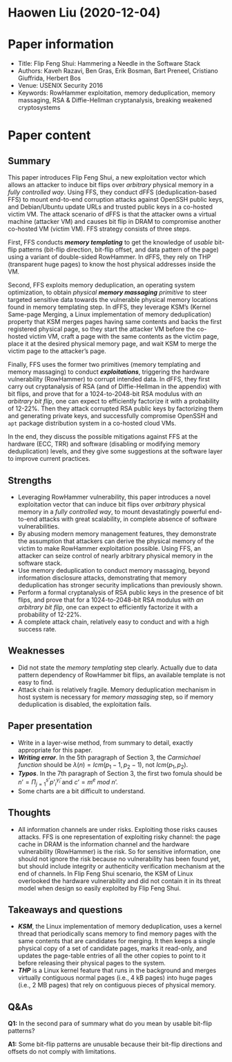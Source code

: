 # Haowen Liu (2020-12-04)

# Paper information
- Title: Flip Feng Shui: Hammering a Needle in the Software Stack
- Authors: Kaveh Razavi, Ben Gras, Erik Bosman, Bart Preneel, Cristiano Giuffrida, Herbert Bos
- Venue: USENIX Security 2016
- Keywords: RowHammer exploitation, memory deduplication, memory massaging, RSA & Diffie-Hellman cryptanalysis, breaking weakened cryptosystems

# Paper content
## Summary
This paper introduces Flip Feng Shui, a new exploitation vector which allows an attacker to induce bit flips over *arbitrary* physical memory in a *fully controlled way*. Using FFS, they conduct dFFS (deduplication-based FFS) to mount end-to-end corruption attacks against OpenSSH public keys, and Debian/Ubuntu update URLs and trusted public keys in a co-hosted victim VM. The attack scenario of dFFS is that the attacker owns a virtual machine (attacker VM) and causes bit flip in DRAM to compromise another co-hosted VM (victim VM). FFS strategy consists of three steps. 

First, FFS conducts ***memory templating*** to get the knowledge of *usable* bit-flip patterns (bit-flip direction, bit-flip offset, and data pattern of the page) using a variant of double-sided RowHammer. In dFFS, they rely on THP (transparent huge pages) to know the host physical addresses inside the VM.

Second, FFS exploits memory deduplication, an operating system optimization, to obtain *physical **memory massaging** primitive* to steer targeted sensitive data towards the vulnerable physical memory locations found in memory templating step. In dFFS, they leverage KSM’s (Kernel Same-page Merging, a Linux implementation of memory deduplication) property that KSM merges pages having same contents and backs the first registered physical page, so they start the attacker VM before the co-hosted victim VM, craft a page with the same contents as the victim page, place it at the desired physical memory page, and wait KSM to merge the victim page to the attacker’s page.

Finally, FFS uses the former two primitives (memory templating and memory massaging) to conduct ***exploitations***, triggering the hardware vulnerability (RowHammer) to corrupt intended data. In dFFS, they first carry out cryptanalysis of RSA (and of Diffie-Hellman in the appendix) with bit flips, and prove that for a 1024​-to-​2048-bit RSA modulus with *an arbitrary bit flip*, one can expect to efficiently factorize it with a probability of 12​-​22%​. Then they attack corrupted RSA public keys by factorizing them and generating private keys, and successfully compromise OpenSSH and `apt` package distribution system in a co-hosted cloud VMs.

In the end, they discuss the possible mitigations against FFS at the hardware (ECC, TRR) and software (disabling or modifying memory deduplication) levels, and they give some suggestions at the software layer to improve current practices.

## Strengths
- Leveraging RowHammer vulnerability, this paper introduces a novel exploitation vector that can induce bit flips over *arbitrary* physical memory in a *fully controlled way*, to mount devastatingly powerful end-to-end attacks with great scalability, in complete absence of software vulnerabilities.
- By abusing modern memory management features, they demonstrate the assumption that attackers can derive the physical memory of the victim to make RowHammer exploitation possible. Using FFS, an attacker can seize control of nearly arbitrary physical memory in the software stack.
- Use memory deduplication to conduct memory massaging, beyond information disclosure attacks, demonstrating that memory deduplication has stronger security implications than previously shown.
- Perform a formal cryptanalysis of RSA public keys in the presence of bit flips, and prove that for a 1024-to-2048-bit RSA modulus with *an arbitrary bit flip*, one can expect to efficiently factorize it with a probability of 12-22%.
- A complete attack chain, relatively easy to conduct and with a high success rate.

## Weaknesses
- Did not state the *memory templating* step clearly. Actually due to data pattern dependency of RowHammer bit flips, an available template is not easy to find.
- Attack chain is relatively fragile. Memory deduplication mechanism in host system is necessary for *memory massaging* step, so if memory deduplication is disabled, the exploitation fails.

## Paper presentation
- Write in a layer-wise method, from summary to detail, exactly appropriate for this paper.
- ***Writing error***. In the 5th paragraph of Section 3, the *Carmichael function* should be $\lambda(n)=lcm(p_1-1,p_2-1)$, not $lcm(p_1,p_2)$.
- ***Typos***. In the 7th paragraph of Section 3, the first two fomula should be $n’=\Pi_{j=1}^{s’}{p’}^{\widetilde{\gamma}_i}_i$ and $c’=m^e$ $mod$ $n’$.
- Some charts are a bit difficult to understand.

## Thoughts
- All information channels are under risks. Exploiting those risks causes attacks. FFS is one representation of exploiting risky channel: the page cache in DRAM is the information channel and the hardware vulnerability (RowHammer) is the risk. So for sensitive information, one should not ignore the risk because no vulnerability has been found yet, but should include integrity or authenticity verification mechanism at the end of channels. In Flip Feng Shui scenario, the KSM of Linux overlooked the hardware vulnerability and did not contain it in its threat model when design so easily exploited by Flip Feng Shui.

## Takeaways and questions
- ***KSM***, the Linux implementation of memory deduplication, uses a kernel thread that periodically scans memory to find memory pages with the same contents that are candidates for merging. It then keeps a single physical copy of a set of candidate pages, marks it read-only, and updates the page-table entries of all the other copies to point to it before releasing their physical pages to the system.
- ***THP*** is a Linux kernel feature that runs in the background and merges virtually contiguous normal pages (i.e., 4 kB pages) into huge pages (i.e., 2 MB pages) that rely on contiguous pieces of physical memory. 

## Q&As
**Q1:** In the second para of summary what do you mean by usable bit-flip patterns?

**A1:** Some bit-flip patterns are unusable because their bit-flip directions and offsets do not comply with limitations.

